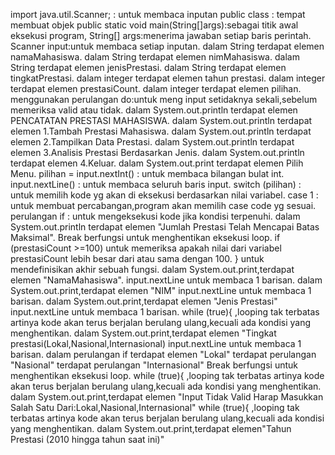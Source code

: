 import java.util.Scanner; : untuk membaca inputan
public class : tempat membuat objek
public static void main(String[]args):sebagai titik awal eksekusi program, String[] args:menerima jawaban setiap baris perintah.
Scanner input:untuk membaca setiap inputan.
dalam String terdapat elemen namaMahasiswa.
dalam String terdapat elemen nimMahasiswa.
dalam String terdapat elemen jenisPrestasi.
dalam String terdapat elemen tingkatPrestasi.
dalam integer terdapat elemen tahun prestasi.
dalam integer terdapat elemen prestasiCount.
dalam integer terdapat elemen pilihan.
menggunakan perulangan do:untuk meng input setidaknya sekali,sebelum memeriksa valid atau tidak.
dalam System.out.println terdapat elemen PENCATATAN PRESTASI MAHASISWA.
dalam System.out.println terdapat elemen 1.Tambah Prestasi Mahasiswa.
dalam System.out.println terdapat elemen 2.Tampilkan Data Prestasi.
dalam System.out.println terdapat elemen 3.Analisis Prestasi Berdasarkan Jenis.
dalam System.out.println terdapat elemen 4.Keluar.
dalam System.out.print terdapat elemen Pilih Menu.
pilihan = input.nextInt() : untuk membaca bilangan bulat int.
input.nextLine() : untuk membaca seluruh baris input.
switch (pilihan) : untuk memilih kode yg akan di eksekusi berdasarkan nilai variabel.
case 1 : untuk membuat percabangan,program akan memilih case code yg sesuai.
perulangan if : untuk mengeksekusi kode jika kondisi terpenuhi.
dalam System.out.println terdapat elemen "Jumlah Prestasi Telah Mencapai Batas Maksimal".
Break berfungsi untuk menghentikan eksekusi loop.
if (prestasiCount >=100) untuk memeriksa apakah nilai dari variabel prestasiCount lebih besar dari atau sama dengan 100.
} untuk mendefinisikan akhir sebuah fungsi.
dalam System.out.print,terdapat elemen "NamaMahasiswa".
input.nextLine untuk membaca 1 barisan.
dalam System.out.print,terdapat elemen "NIM"
input.nextLine untuk membaca 1 barisan.
dalam System.out.print,terdapat elemen "Jenis Prestasi"
input.nextLine untuk membaca 1 barisan.
while (true){ ,looping tak terbatas artinya kode akan terus berjalan berulang ulang,kecuali ada kondisi yang menghentikan.
dalam System.out.print,terdapat elemen "Tingkat prestasi(Lokal,Nasional,Internasional)
input.nextLine untuk membaca 1 barisan.
dalam perulangan if terdapat elemen "Lokal"
terdapat perulangan "Nasional"
terdapat perulangan "Internasional"
Break berfungsi untuk menghentikan eksekusi loop.
while (true){ ,looping tak terbatas artinya kode akan terus berjalan berulang ulang,kecuali ada kondisi yang menghentikan.
dalam System.out.print,terdapat elemen "Input Tidak Valid Harap Masukkan Salah Satu Dari:Lokal,Nasional,Internasional"
while (true){ ,looping tak terbatas artinya kode akan terus berjalan berulang ulang,kecuali ada kondisi yang menghentikan.
dalam System.out.print,terdapat elemen"Tahun Prestasi (2010 hingga tahun saat ini)"
